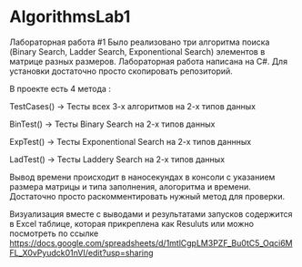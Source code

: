 # AlgorithmsLab1

Лабораторная работа #1
Было реализовано три алгоритма поиска (Binary Search, Ladder Search, Exponentional Search) элементов в матрице разных размеров.
Лабораторная работа написана на C#. Для установки достаточно просто скопировать репозиторий.

В проекте есть 4 метода :

TestCases() -> Тесты всех 3-х алгоритмов на 2-х типов данных

BinTest() -> Тесты Binary Search на 2-х типов данных

ExpTest() -> Тесты Exponentional Search на 2-х типов даннных

LadTest() -> Тесты Laddery Search на 2-х типов данных

Вывод времени происходит в наносекундах в консоли с указанием размера матрицы и типа заполнения, алогоритма и времени.
Достаточно просто раскомментировать нужный метод для проверки.

Визуализация вместе с выводами и результатами запусков содержится в Excel таблице, которая прикреплена как Resuluts или можно посмотреть по ссылке https://docs.google.com/spreadsheets/d/1mtlCgpLM3PZF_Bu0tC5_Oqci6MFL_X0vPyudck01nVI/edit?usp=sharing
